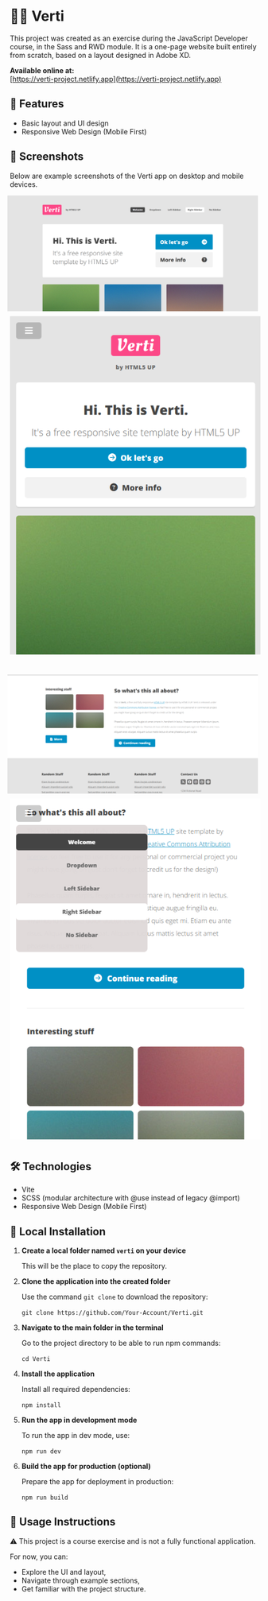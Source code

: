 # 🧑‍💻 Verti

This project was created as an exercise during the JavaScript Developer course, in the Sass and RWD module. It
is a one-page website built entirely from scratch, based on a layout designed in Adobe XD.

**Available online at:**  
[https://verti-project.netlify.app](https://verti-project.netlify.app)

## 🚀 Features

- Basic layout and UI design
- Responsive Web Design (Mobile First)

## 📸 Screenshots

Below are example screenshots of the Verti app on desktop and mobile devices.

<div style="display: flex; flex-direction: column; justify-content: center; align-items: center; gap: 10px; margin-bottom: 40px">
  <img src="src/screenshots/desktop-view1.png" alt="Desktop view" style="margin-right: 10px;">
  <img src="src/screenshots/mobile-view1.png" alt="Mobile view">
</div>

<div style="display: flex; flex-direction: column; justify-content: center; align-items: center; gap: 10px; margin-bottom: 40px">
  <img src="src/screenshots/desktop-view2.png" alt="Desktop view" style="margin-right: 10px;">
  <img src="src/screenshots/mobile-view2.png" alt="Mobile view">
</div>

## 🛠️ Technologies

- Vite
- SCSS (modular architecture with @use instead of legacy @import)
- Responsive Web Design (Mobile First)

## 🔧 Local Installation

1. **Create a local folder named `verti` on your device**

   This will be the place to copy the repository.

2. **Clone the application into the created folder**

   Use the command `git clone` to download the repository:

   `git clone https://github.com/Your-Account/Verti.git`

3. **Navigate to the main folder in the terminal**

   Go to the project directory to be able to run npm commands:

   `cd Verti`

4. **Install the application**

   Install all required dependencies:

   `npm install`

5. **Run the app in development mode**

   To run the app in dev mode, use:

   `npm run dev`

6. **Build the app for production (optional)**

   Prepare the app for deployment in production:

   `npm run build`

## 🧾 Usage Instructions

⚠️ This project is a course exercise and is not a fully functional application.

For now, you can:

- Explore the UI and layout,
- Navigate through example sections,
- Get familiar with the project structure.